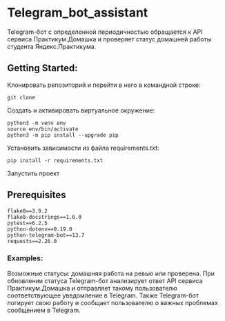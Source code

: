 # Telegram_bot_assistant
Telegram-бот с определенной периодичностью обращается к API сервиса Практикум.Домашка и проверяет статус домашней работы студента Яндекс.Практикума. 

## Getting Started:

Клонировать репозиторий и перейти в него в командной строке:
```
git clone

```
Cоздать и активировать виртуальное окружение:
```
python3 -m venv env
source env/bin/activate
python3 -m pip install --upgrade pip
```
Установить зависимости из файла requirements.txt:
```
pip install -r requirements.txt
```
Запустить проект


## Prerequisites
```
flake8==3.9.2
flake8-docstrings==1.6.0
pytest==6.2.5
python-dotenv==0.19.0
python-telegram-bot==13.7
requests==2.26.0
```

### Examples:
Возможные статусы: домашняя работа на ревью или проверена. 
При обновлении статуса Telegram-бот анализирует ответ API сервиса Практикум.Домашка и отправляет такому пользователю соответствующее уведомление в Telegram. 
Также Telegram-бот логирует свою работу и сообщает пользователю о важных проблемах сообщением в Telegram. 
